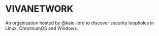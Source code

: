 # VIVANETWORK

An organization hosted by @kaio-lord to discover security loopholes in Linux, ChromiumOS and Windows.
